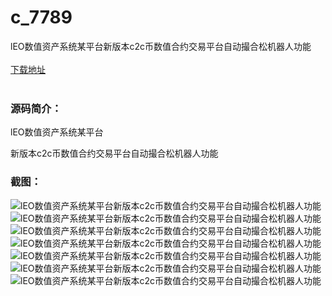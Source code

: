 # c_7789
lEO数值资产系统某平台新版本c2c币数值合约交易平台自动撮合松机器人功能
<br/></br>
[下载地址](https://www.uuid2.com/7789.html "下载地址")
<br/></br>
<h3>源码简介：</h3>
<p>lEO数值资产系统某平台<p>
<p>新版本c2c币数值合约交易平台自动撮合松机器人功能<p>
<h3>截图：</h3>
<img src="https://www.uuid2.com/wp-content/uploads/img/uimage/16281649812601.jpg" alt="lEO数值资产系统某平台新版本c2c币数值合约交易平台自动撮合松机器人功能"><img src="https://www.uuid2.com/wp-content/uploads/img/uimage/86811649812616.jpg" alt="lEO数值资产系统某平台新版本c2c币数值合约交易平台自动撮合松机器人功能"><img src="https://www.uuid2.com/wp-content/uploads/img/uimage/74811649812629.jpg" alt="lEO数值资产系统某平台新版本c2c币数值合约交易平台自动撮合松机器人功能"><img src="https://www.uuid2.com/wp-content/uploads/img/uimage/43551649812645.jpg" alt="lEO数值资产系统某平台新版本c2c币数值合约交易平台自动撮合松机器人功能"><img src="https://www.uuid2.com/wp-content/uploads/img/pro/20220413/16498126494706.jpg" alt="lEO数值资产系统某平台新版本c2c币数值合约交易平台自动撮合松机器人功能"><img src="https://www.uuid2.com/wp-content/uploads/img/pro/20220413/16498126494414.jpg" alt="lEO数值资产系统某平台新版本c2c币数值合约交易平台自动撮合松机器人功能"><img src="https://www.uuid2.com/wp-content/uploads/img/pro/20220413/16498126498595.jpg" alt="lEO数值资产系统某平台新版本c2c币数值合约交易平台自动撮合松机器人功能">
